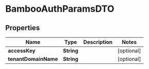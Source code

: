

# BambooAuthParamsDTO


## Properties

| Name | Type | Description | Notes |
|------------ | ------------- | ------------- | -------------|
|**accessKey** | **String** |  |  [optional] |
|**tenantDomainName** | **String** |  |  [optional] |



